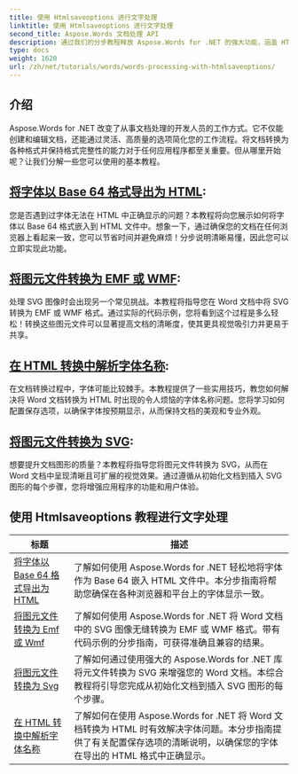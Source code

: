 ```yaml
---
title: 使用 Htmlsaveoptions 进行文字处理
linktitle: 使用 Htmlsaveoptions 进行文字处理
second_title: Aspose.Words 文档处理 API
description: 通过我们的分步教程释放 Aspose.Words for .NET 的强大功能，涵盖 HTML 和元文件转换以增强您的文档处理。
type: docs
weight: 1620
url: /zh/net/tutorials/words/words-processing-with-htmlsaveoptions/
---
```

## 介绍

Aspose.Words for .NET 改变了从事文档处理的开发人员的工作方式。它不仅能创建和编辑文档，还能通过灵活、高质量的选项简化您的工作流程。将文档转换为各种格式并保持格式完整性的能力对于任何应用程序都至关重要。但从哪里开始呢？让我们分解一些您可以使用的基本教程。


## [将字体以 Base 64 格式导出为 HTML](./export-fonts-as-base-64-to-html/):
您是否遇到过字体无法在 HTML 中正确显示的问题？本教程将向您展示如何将字体以 Base 64 格式嵌入到 HTML 文件中。想象一下，通过确保您的文档在任何浏览器上看起来一致，您可以节省时间并避免麻烦！分步说明清晰易懂，因此您可以立即实现此功能。 

## [将图元文件转换为 EMF 或 WMF](./converting-metafiles-to-emf-or-wmf/):
处理 SVG 图像时会出现另一个常见挑战。本教程将指导您在 Word 文档中将 SVG 转换为 EMF 或 WMF 格式。通过实际的代码示例，您将看到这个过程是多么轻松！转换这些图元文件可以显著提高文档的清晰度，使其更具视觉吸引力并更易于共享。

## [在 HTML 转换中解析字体名称](./resolve-font-names-in-html-conversion/):
在文档转换过程中，字体可能比较棘手。本教程提供了一些实用技巧，教您如何解决将 Word 文档转换为 HTML 时出现的令人烦恼的字体名称问题。您将学习如何配置保存选项，以确保字体按预期显示，从而保持文档的美观和专业外观。

## [将图元文件转换为 SVG](./converting-metafiles-to-svg/):
想要提升文档图形的质量？本教程将指导您将图元文件转换为 SVG，从而在 Word 文档中呈现清晰且可扩展的视觉效果。通过遵循从初始化文档到插入 SVG 图形的每个步骤，您将增强应用程序的功能和用户体验。

 ## 使用 Htmlsaveoptions 教程进行文字处理
| 标题 | 描述 |
| --- | --- |
| [将字体以 Base 64 格式导出为 HTML](./export-fonts-as-base-64-to-html/) | 了解如何使用 Aspose.Words for .NET 轻松地将字体作为 Base 64 嵌入 HTML 文件中。本分步指南将帮助您确保在各种浏览器和平台上的字体显示一致。 |
| [将图元文件转换为 Emf 或 Wmf](./converting-metafiles-to-emf-or-wmf/) | 了解如何使用 Aspose.Words for .NET 将 Word 文档中的 SVG 图像无缝转换为 EMF 或 WMF 格式。带有代码示例的分步指南，可获得准确且兼容的结果。 |
| [将图元文件转换为 Svg](./converting-metafiles-to-svg/) | 了解如何通过使用强大的 Aspose.Words for .NET 库将元文件转换为 SVG 来增强您的 Word 文档。本综合教程将引导您完成从初始化文档到插入 SVG 图形的每个步骤。 |
| [在 HTML 转换中解析字体名称](./resolve-font-names-in-html-conversion/) | 了解如何在使用 Aspose.Words for .NET 将 Word 文档转换为 HTML 时有效解决字体问题。本分步指南提供了有关配置保存选项的清晰说明，以确保您的字体在导出的 HTML 格式中正确显示。 |